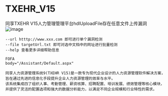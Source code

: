 # TXEHR_V15
同享TXEHR V15人力管理管理平台hdlUploadFile存在任意文件上传漏洞
![image](https://github.com/user-attachments/assets/86654fdf-2990-4dbc-b54e-92732d90fcda)
```
--url htttp://www.xxx.com 即可进行单个漏洞检测
--file targetUrl.txt 即可对选中文档中的网址进行批量检测
--help 查看更多详细帮助信息

FOFA
body="/Assistant/Default.aspx"

同享人力资源管理系统9(TXEHR V15)是一款专为现代企业设计的人力资源管理软件解决方案，旨在通过先进的信息化手段提升企业人力资源管理的效率与水平。
该系统集成四了组织人事、考勤管理、薪资核算、招聘配置、培训发展、绩效管理等核心模块，并提供了灵活的配置选项和强大的数据分析能力，以满足不同企业规模和行业特性的需求。
```
